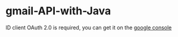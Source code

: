 # gmail-API-with-Java

ID client OAuth 2.0 is required, you can get it on the [google console](https://console.cloud.google.com/apis/credentials?project=test-webserver-409421)
